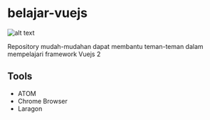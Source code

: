 # belajar-vuejs

![alt text](https://vuejs.org/images/logo.png)

Repository mudah-mudahan dapat membantu teman-teman dalam mempelajari framework Vuejs 2

## Tools ##
* ATOM
* Chrome Browser
* Laragon
